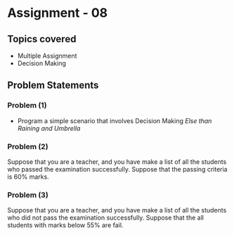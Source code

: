 # Assignment - 08

## Topics covered

- Multiple Assignment
- Decision Making


## Problem Statements

### Problem (1)

- Program a simple scenario that involves Decision Making _Else than Raining and Umbrella_

### Problem (2)

  Suppose that you are a teacher, and you have make a list of all the students who passed the examination successfully. Suppose that the passing criteria is 60% marks.

### Problem (3)

  Suppose that you are a teacher, and you have make a list of all the students who did not pass the examination successfully. Suppose that the all students with marks below 55% are fail.


